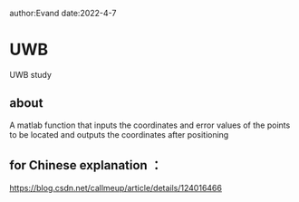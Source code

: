 author:Evand
date:2022-4-7
# UWB
UWB study
## about
A matlab function that inputs the coordinates and error values of the points to be located and outputs the coordinates after positioning
## for Chinese explanation ：
https://blog.csdn.net/callmeup/article/details/124016466
